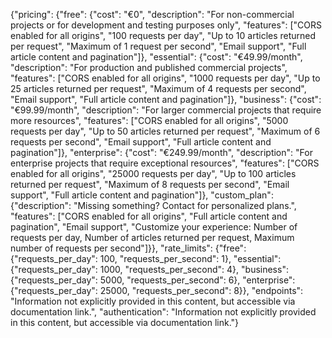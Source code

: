 {"pricing": {"free": {"cost": "€0", "description": "For non-commercial projects or for development and testing purposes only", "features": ["CORS enabled for all origins", "100 requests per day", "Up to 10 articles returned per request", "Maximum of 1 request per second", "Email support", "Full article content and pagination"]}, "essential": {"cost": "€49.99/month", "description": "For production and published commercial projects", "features": ["CORS enabled for all origins", "1000 requests per day", "Up to 25 articles returned per request", "Maximum of 4 requests per second", "Email support", "Full article content and pagination"]}, "business": {"cost": "€99.99/month", "description": "For larger commercial projects that require more resources", "features": ["CORS enabled for all origins", "5000 requests per day", "Up to 50 articles returned per request", "Maximum of 6 requests per second", "Email support", "Full article content and pagination"]}, "enterprise": {"cost": "€249.99/month", "description": "For enterprise projects that require exceptional resources", "features": ["CORS enabled for all origins", "25000 requests per day", "Up to 100 articles returned per request", "Maximum of 8 requests per second", "Email support", "Full article content and pagination"]}, "custom_plan": {"description": "Missing something? Contact for personalized plans.", "features": ["CORS enabled for all origins", "Full article content and pagination", "Email support", "Customize your experience: Number of requests per day, Number of articles returned per request, Maximum number of requests per second"]}}, "rate_limits": {"free": {"requests_per_day": 100, "requests_per_second": 1}, "essential": {"requests_per_day": 1000, "requests_per_second": 4}, "business": {"requests_per_day": 5000, "requests_per_second": 6}, "enterprise": {"requests_per_day": 25000, "requests_per_second": 8}}, "endpoints": "Information not explicitly provided in this content, but accessible via documentation link.", "authentication": "Information not explicitly provided in this content, but accessible via documentation link."}
